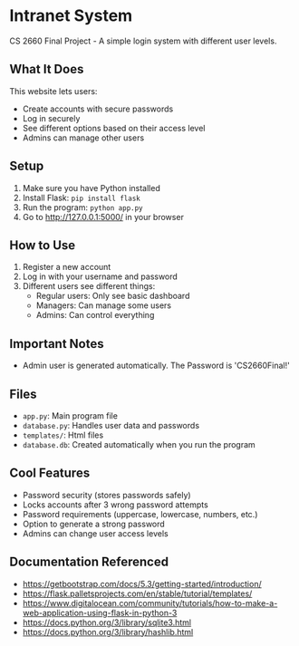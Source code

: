 # Intranet System

CS 2660 Final Project - A simple login system with different user levels.

## What It Does

This website lets users:
- Create accounts with secure passwords
- Log in securely
- See different options based on their access level
- Admins can manage other users

## Setup

1. Make sure you have Python installed
2. Install Flask: `pip install flask`
3. Run the program: `python app.py`
4. Go to http://127.0.0.1:5000/ in your browser

## How to Use

1. Register a new account
2. Log in with your username and password
3. Different users see different things:
   - Regular users: Only see basic dashboard
   - Managers: Can manage some users
   - Admins: Can control everything

## Important Notes
-  Admin user is generated automatically. The Password is 'CS2660Final!'

## Files

- `app.py`: Main program file
- `database.py`: Handles user data and passwords
- `templates/`: Html files
- `database.db`: Created automatically when you run the program

## Cool Features

- Password security (stores passwords safely)
- Locks accounts after 3 wrong password attempts
- Password requirements (uppercase, lowercase, numbers, etc.)
- Option to generate a strong password
- Admins can change user access levels

## Documentation Referenced
- https://getbootstrap.com/docs/5.3/getting-started/introduction/
- https://flask.palletsprojects.com/en/stable/tutorial/templates/
- https://www.digitalocean.com/community/tutorials/how-to-make-a-web-application-using-flask-in-python-3
- https://docs.python.org/3/library/sqlite3.html
- https://docs.python.org/3/library/hashlib.html


